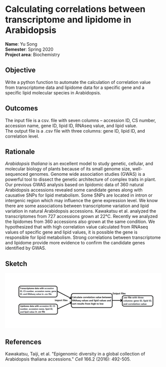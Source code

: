 # Calculating correlations between transcriptome and lipidome in Arabidopsis

**Name**: Yu Song <br/>
**Semester**: Spring 2020 <br/>
**Project area**: Biochemistry


## Objective
Write a python function to automate the calculation of correlation value from transcriptome data and lipidome data for a specific gene and a specific lipid molecular species in Arabidopsis.

## Outcomes
The input file is a csv. file with seven columns – accession ID, CS number, accession name, gene ID, lipid ID, RNAseq value, and lipid value.<br/>
The output file is a .csv file with three columns: gene ID, lipid ID, and correlation level.

## Rationale
*Arabidopsis thaliana* is an excellent model to study genetic, cellular, and molecular biology of plants because of its small genome size, well-sequenced genomes. Genome wide association studies (GWAS) is a powerful tool to dissect the genetic architecture of complex traits in plant. Our previous GWAS analysis based on lipidomic data of 360 natural Arabidopsis accessions revealed some candidate genes along with causative SNPs for lipid metabolism. Some SNPs are located in intron or intergenic region which may influence the gene expression level. We know there are some associations between transcriptome variation and lipid variation in natural Arabidopsis accessions. Kawakatsu et al. analyzed the transcriptomes from 727 accessions grown at 22°C. Recently we analyzed the lipidomes from 360 accessions also grown at the same condition. We hypothesized that with high correlation value calculated from RNAseq values of specific gene and lipid values, it is possible the gene is responsible for lipid metabolism. Strong correlations between transcriptome and lipidome provide more evidence to confirm the candidate genes identified by GWAS.

## Sketch

<img src="sketch.png" alt="sketch_image" width="1000"/>

## References
Kawakatsu, Taiji, et al. "Epigenomic diversity in a global collection of Arabidopsis thaliana accessions." *Cell* 166.2 (2016): 492-505.